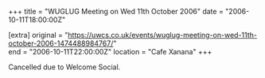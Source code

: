 +++
title = "WUGLUG Meeting on Wed 11th October 2006"
date = "2006-10-11T18:00:00Z"

[extra]
original = "https://uwcs.co.uk/events/wuglug-meeting-on-wed-11th-october-2006-1474488984767/"    
end = "2006-10-11T22:00:00Z"
location = "Cafe Xanana"
+++

Cancelled due to Welcome Social.

